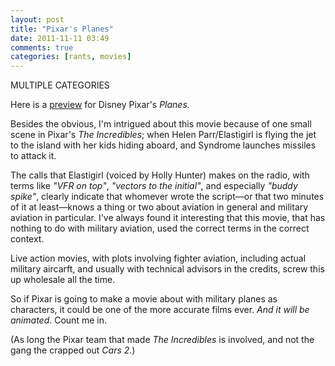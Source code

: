 ```yaml
---
layout: post  
title: "Pixar's Planes"  
date: 2011-11-11 03:49  
comments: true  
categories: [rants, movies]
---
```


MULTIPLE CATEGORIES

Here is a  <a href="http://www.youtube.com/watch?v=jL5S2AFtGVw&sns=fb">preview</a> for Disney Pixar's *Planes.*

Besides the obvious, I'm intrigued about this movie because of one small scene in Pixar's *The Incredibles*; when Helen Parr/Elastigirl is flying the jet to the island with her kids hiding aboard, and Syndrome launches missiles to attack it. 

The calls that Elastigirl (voiced by Holly Hunter) makes on the radio, with terms like *"VFR on top"*, *"vectors to the initial"*, and especially *"buddy spike"*, clearly indicate that whomever wrote the script&#8212;or that two minutes of it at least&#8212;knows a thing or two about aviation in general and military aviation in particular. I've always found it interesting that this movie, that has nothing to do with military aviation, used the correct terms in the correct context. 

Live action movies, with plots involving fighter aviation, including actual military aircarft, and usually with technical advisors in the credits, screw this up wholesale all the time.

So if Pixar is going to make a movie about with military planes as characters, it could be one of the more accurate films ever. *And it will be animated*. Count me in. 

(As long the Pixar team that made *The Incredibles* is involved, and not the gang the crapped out *Cars 2*.)